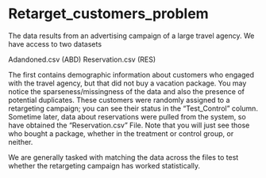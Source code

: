 # Retarget_customers_problem

The data results from an advertising campaign of a large travel agency.
We have access to two datasets

Adandoned.csv (ABD)
Reservation.csv (RES)

The first contains demographic information about customers who engaged with the travel agency, but that did not buy a vacation package. You may notice the sparseness/missingness of the data and also the presence of potential duplicates.
These customers were randomly assigned to a retargeting campaign; you can see their status in the “Test_Control” column.
Sometime later, data about reservations were pulled from the system, so have obtained the “Reservation.csv” File. Note that you will just see those who bought a package, whether in the treatment or control group, or neither.

We are generally tasked with matching the data across the files to test whether the retargeting campaign has worked statistically.


